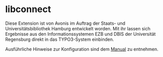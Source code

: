 # libconnect

Diese Extension ist von Avonis im Auftrag der Staats- und Universitätsbibliothek Hamburg entwickelt worden.
Mit ihr lassen sich Ergebnisse aus den Informationssystemen EZB und DBIS der Universität Regensburg direkt in das TYPO3-System einbinden.

Ausführliche Hinweise zur Konfiguration sind dem [Manual](doc/manual.pdf "Ausführliches Manual") zu entnehmen.

